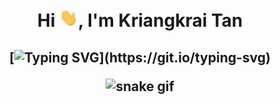 <h1 align="center">
Hi <img src="https://raw.githubusercontent.com/ABSphreak/ABSphreak/master/gifs/Hi.gif" width="30px">, I'm Kriangkrai Tan

  
  <h2 align="center">
    
[![Typing SVG](https://readme-typing-svg.herokuapp.com?duration=3000&center=true&width=450&lines=Welcome+to+my+Github+Page!;I'm+Kriangkrai+Tan.;i'm+an+french+guy+with+an+interest+in+programming+&+mathematics+💻.)](https://git.io/typing-svg)

![snake gif](https://github.com/null3000/null3000/blob/output/github-contribution-grid-snake.svg)
<!--
**kriangkraitan/kriangkraitan** is a ✨ _special_ ✨ repository because its `README.md` (this file) appears on your GitHub profile.

Here are some ideas to get you started:

- 🔭 I’m currently working on ...
- 🌱 I’m currently learning ...
- 👯 I’m looking to collaborate on ...
- 🤔 I’m looking for help with ...
- 💬 Ask me about ...
- 📫 How to reach me: ...
- 😄 Pronouns: ...
- ⚡ Fun fact: ...
-->
